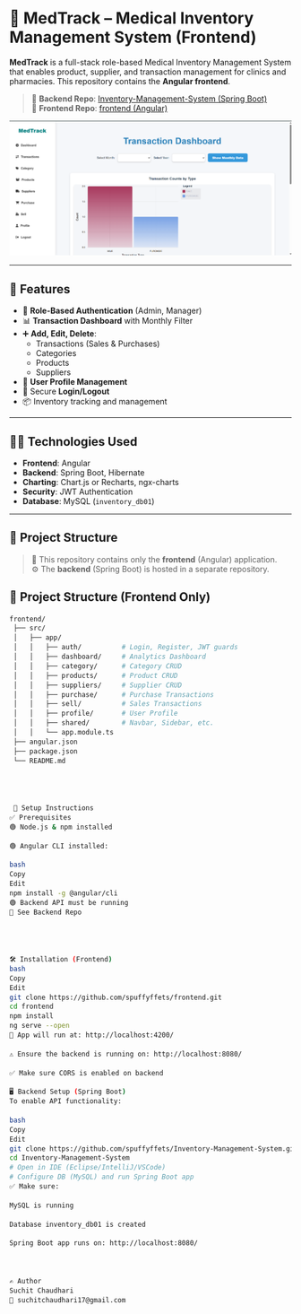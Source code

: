 # 💊 MedTrack – Medical Inventory Management System (Frontend)

**MedTrack** is a full-stack role-based Medical Inventory Management System that enables product, supplier, and transaction management for clinics and pharmacies. This repository contains the **Angular frontend**.

> 🔗 **Backend Repo**: [Inventory-Management-System (Spring Boot)](https://github.com/spuffyffets/Inventory-Management-System.git)  
> 🔗 **Frontend Repo**: [frontend (Angular)](https://github.com/spuffyffets/frontend.git)

![Dashboard Preview](src/app/assets/images/dashboard.png)

---

## 🚀 Features

- 🔐 **Role-Based Authentication** (Admin, Manager)
- 📊 **Transaction Dashboard** with Monthly Filter
- ➕ **Add, Edit, Delete**:
  - Transactions (Sales & Purchases)
  - Categories
  - Products
  - Suppliers
- 👤 **User Profile Management**
- 🔁 Secure **Login/Logout**
- 📦 Inventory tracking and management

---

## 🧑‍💻 Technologies Used

- **Frontend**: Angular
- **Backend**: Spring Boot, Hibernate
- **Charting**: Chart.js or Recharts, ngx-charts
- **Security**: JWT Authentication
- **Database**: MySQL (`inventory_db01`)

---

## 📂 Project Structure

> 🔁 This repository contains only the **frontend** (Angular) application.  
> ⚙️ The **backend** (Spring Boot) is hosted in a separate repository.

## 📁 Project Structure (Frontend Only)

```bash
frontend/
 ├── src/
 │   ├── app/
 │   │   ├── auth/          # Login, Register, JWT guards
 │   │   ├── dashboard/     # Analytics Dashboard
 │   │   ├── category/      # Category CRUD
 │   │   ├── products/      # Product CRUD
 │   │   ├── suppliers/     # Supplier CRUD
 │   │   ├── purchase/      # Purchase Transactions
 │   │   ├── sell/          # Sales Transactions
 │   │   ├── profile/       # User Profile
 │   │   ├── shared/        # Navbar, Sidebar, etc.
 │   │   └── app.module.ts
 ├── angular.json
 ├── package.json
 └── README.md




 🔧 Setup Instructions
✅ Prerequisites
🟢 Node.js & npm installed

🟢 Angular CLI installed:

bash
Copy
Edit
npm install -g @angular/cli
🟢 Backend API must be running
🔗 See Backend Repo




🛠️ Installation (Frontend)
bash
Copy
Edit
git clone https://github.com/spuffyffets/frontend.git
cd frontend
npm install
ng serve --open
🚀 App will run at: http://localhost:4200/

⚠️ Ensure the backend is running on: http://localhost:8080/

✅ Make sure CORS is enabled on backend

🖥️ Backend Setup (Spring Boot)
To enable API functionality:

bash
Copy
Edit
git clone https://github.com/spuffyffets/Inventory-Management-System.git
cd Inventory-Management-System
# Open in IDE (Eclipse/IntelliJ/VSCode)
# Configure DB (MySQL) and run Spring Boot app
✅ Make sure:

MySQL is running

Database inventory_db01 is created

Spring Boot app runs on: http://localhost:8080/



✍️ Author
Suchit Chaudhari
📧 suchitchaudhari17@gmail.com